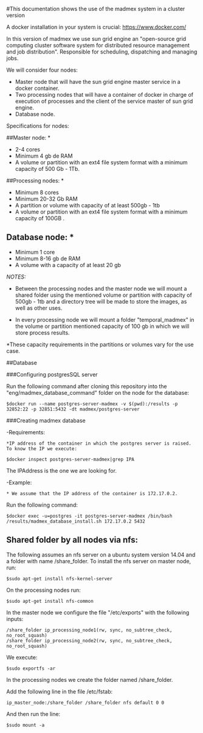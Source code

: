 #This documentation shows the use of the madmex system in a cluster version

A docker installation in your system is crucial: https://www.docker.com/

In this version of madmex we use sun grid engine an "open-source grid computing cluster software system for distributed resource management and job distribution". Responsible for scheduling, dispatching and managing jobs.

We will consider four nodes:



- Master node that will have the sun grid engine master service in a docker container.
- Two processing nodes that will have a container of docker in charge of execution of processes and the client of the service master of sun grid engine.
- Database node.


Specifications for nodes:

##Master node: *
* 2-4 cores
* Minimum 4 gb de RAM
* A volume or partition with an ext4 file system format with a minimum capacity of 500 Gb - 1Tb.


##Processing nodes: *
* Minimum 8 cores
* Minimum 20-32 Gb RAM
* A partition or volume with capacity of at least 500gb - 1tb
* A volume or partition with an ext4 file system format with a minimum capacity of 100GB .


## Database node: *
* Minimum 1 core
* Minimum 8-16 gb de RAM
* A volume with a capacity of at least 20 gb

*NOTES:*

- Between the processing nodes and the master node we will mount a shared folder using the mentioned volume or partition with capacity of 500gb - 1tb and a directory tree will be made to store the images, as well as other uses.

- In every processing node we will mount a folder "temporal_madmex" in the volume or partition mentioned capacity of 100 gb in which we will store process results.

*These capacity requirements in the partitions or volumes vary for the use case.

##Database

###Configuring postgresSQL server

Run the following command after cloning this repository into the "eng/madmex_database_command" folder on the node for the database:

```
$docker run --name postgres-server-madmex -v $(pwd):/results -p 32852:22 -p 32851:5432 -dt madmex/postgres-server
```

###Creating madmex database

-Requirements:

	*IP address of the container in which the postgres server is raised. To know the IP we execute:

```
$docker inspect postgres-server-madmex|grep IPA

```

The IPAddress is the one we are looking for.

-Example: 

	* We assume that the IP address of the container is 172.17.0.2.

Run the following command:

```
$docker exec -u=postgres -it postgres-server-madmex /bin/bash /results/madmex_database_install.sh 172.17.0.2 5432
```

## Shared folder by all nodes via nfs:

The following assumes an nfs server on a ubuntu system version 14.04 and a folder with name /share_folder.
To install the nfs server on master node, run:

```
$sudo apt-get install nfs-kernel-server
```

On the processing nodes run:

```
$sudo apt-get install nfs-common
```

In the master node we configure the file "/etc/exports" with the following inputs:

	/share_folder ip_processing_node1(rw, sync, no_subtree_check, no_root_squash)
	/share_folder ip_processing_node2(rw, sync, no_subtree_check, no_root_squash)

We execute:

```
$sudo exportfs -ar
```

In the processing nodes we create the folder named /share_folder. 

Add the following line in the file /etc/fstab:

	ip_master_node:/share_folder /share_folder nfs default 0 0

 And then run the line:

```
$sudo mount -a
```


